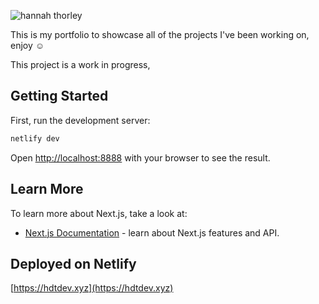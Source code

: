 
![hannah thorley](https://github.com/HannahThor/portfolio/assets/74144109/5ed610ad-a79d-4964-ac25-4fabf3d71fbf)

This is my portfolio to showcase all of the projects I've been working on, enjoy ☺️

This project is a work in progress,

## Getting Started

First, run the development server:

```bash
netlify dev
```

Open [http://localhost:8888](http://localhost:8888) with your browser to see the result.

## Learn More

To learn more about Next.js, take a look at:

- [Next.js Documentation](https://nextjs.org/docs) - learn about Next.js features and API.

## Deployed on Netlify

[https://hdtdev.xyz](https://hdtdev.xyz)
